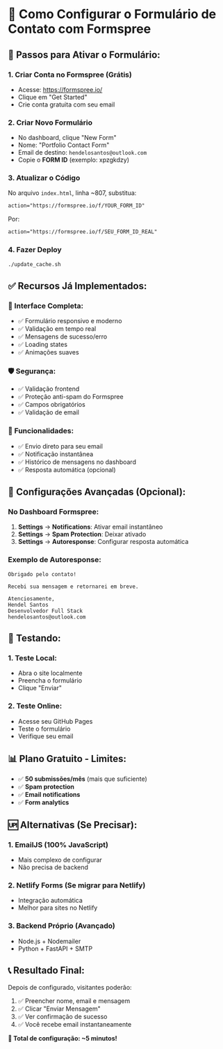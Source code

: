 # 📧 Como Configurar o Formulário de Contato com Formspree

## 🚀 Passos para Ativar o Formulário:

### 1. **Criar Conta no Formspree** (Grátis)

- Acesse: https://formspree.io/
- Clique em "Get Started"
- Crie conta gratuita com seu email

### 2. **Criar Novo Formulário**

- No dashboard, clique "New Form"
- Nome: "Portfolio Contact Form"
- Email de destino: `hendelosantos@outlook.com`
- Copie o **FORM ID** (exemplo: xpzgkdzy)

### 3. **Atualizar o Código**

No arquivo `index.html`, linha ~807, substitua:

```html
action="https://formspree.io/f/YOUR_FORM_ID"
```

Por:

```html
action="https://formspree.io/f/SEU_FORM_ID_REAL"
```

### 4. **Fazer Deploy**

```bash
./update_cache.sh
```

## ✅ **Recursos Já Implementados:**

### **🎨 Interface Completa:**

- ✅ Formulário responsivo e moderno
- ✅ Validação em tempo real
- ✅ Mensagens de sucesso/erro
- ✅ Loading states
- ✅ Animações suaves

### **🛡️ Segurança:**

- ✅ Validação frontend
- ✅ Proteção anti-spam do Formspree
- ✅ Campos obrigatórios
- ✅ Validação de email

### **📧 Funcionalidades:**

- ✅ Envio direto para seu email
- ✅ Notificação instantânea
- ✅ Histórico de mensagens no dashboard
- ✅ Resposta automática (opcional)

## 🔧 **Configurações Avançadas (Opcional):**

### **No Dashboard Formspree:**

1. **Settings** → **Notifications**: Ativar email instantâneo
2. **Settings** → **Spam Protection**: Deixar ativado
3. **Settings** → **Autoresponse**: Configurar resposta automática

### **Exemplo de Autoresponse:**

```
Obrigado pelo contato!

Recebi sua mensagem e retornarei em breve.

Atenciosamente,
Hendel Santos
Desenvolvedor Full Stack
hendelosantos@outlook.com
```

## 🧪 **Testando:**

### **1. Teste Local:**

- Abra o site localmente
- Preencha o formulário
- Clique "Enviar"

### **2. Teste Online:**

- Acesse seu GitHub Pages
- Teste o formulário
- Verifique seu email

## 📊 **Plano Gratuito - Limites:**

- ✅ **50 submissões/mês** (mais que suficiente)
- ✅ **Spam protection**
- ✅ **Email notifications**
- ✅ **Form analytics**

## 🆙 **Alternativas (Se Precisar):**

### **1. EmailJS** (100% JavaScript)

- Mais complexo de configurar
- Não precisa de backend

### **2. Netlify Forms** (Se migrar para Netlify)

- Integração automática
- Melhor para sites no Netlify

### **3. Backend Próprio** (Avançado)

- Node.js + Nodemailer
- Python + FastAPI + SMTP

## 📞 **Resultado Final:**

Depois de configurado, visitantes poderão:

1. ✅ Preencher nome, email e mensagem
2. ✅ Clicar "Enviar Mensagem"
3. ✅ Ver confirmação de sucesso
4. ✅ Você recebe email instantaneamente

**🎯 Total de configuração: ~5 minutos!**
